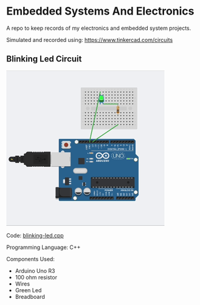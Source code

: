 # Embedded Systems And Electronics
A repo to keep records of my electronics and embedded system projects. 

Simulated and recorded using: https://www.tinkercad.com/circuits

## Blinking Led Circuit
![Blinking Led](<images/blinking-led.gif>)

Code: [blinking-led.cpp](<blinking-led.cpp>)

Programming Language: C++

Components Used:
- Arduino Uno R3
- 100 ohm resistor
- Wires
- Green Led
- Breadboard
